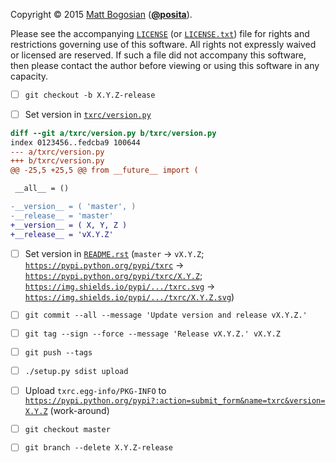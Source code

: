 <!--- -*- encoding: utf-8; grammar-ext: md; mode: markdown -*-
  >>>>>>>>>>>>>>>>>>>>>>>>>>>>>>>>>>><<<<<<<<<<<<<<<<<<<<<<<<<<<<<<<<<<<
  >>>>>>>>>>>>>>>> IMPORTANT: READ THIS BEFORE EDITING! <<<<<<<<<<<<<<<<
  >>>>>>>>>>>>>>>>>>>>>>>>>>>>>>>>>>><<<<<<<<<<<<<<<<<<<<<<<<<<<<<<<<<<<
  Please keep each sentence on its own unwrapped line.
  It looks like crap in a text editor, but it has no effect on rendering, and it allows much more useful diffs.
  Thank you! -->

Copyright © 2015 [Matt Bogosian](mailto:mtb19@columbia.edu?Subject=txrc) ([**@posita**](https://github.com/posita)).

Please see the accompanying [`LICENSE`](LICENSE) (or [`LICENSE.txt`](LICENSE)) file for rights and restrictions governing use of this software.
All rights not expressly waived or licensed are reserved.
If such a file did not accompany this software, then please contact the author before viewing or using this software in any capacity.

- [ ] `git checkout -b X.Y.Z-release`

- [ ] Set version in [`txrc/version.py`](txrc/version.py)

```diff
diff --git a/txrc/version.py b/txrc/version.py
index 0123456..fedcba9 100644
--- a/txrc/version.py
+++ b/txrc/version.py
@@ -25,5 +25,5 @@ from __future__ import (

 __all__ = ()

-__version__ = ( 'master', )
-__release__ = 'master'
+__version__ = ( X, Y, Z )
+__release__ = 'vX.Y.Z'
```

- [ ] Set version in [`README.rst`](README.rst) (`master` → `vX.Y.Z`; [`https://pypi.python.org/pypi/txrc`](https://pypi.python.org/pypi/txrc) → [`https://pypi.python.org/pypi/txrc/X.Y.Z`](https://pypi.python.org/pypi/txrc/X.Y.Z);  [`https://img.shields.io/pypi/.../txrc.svg`](https://img.shields.io/pypi/.../txrc.svg) →  [`https://img.shields.io/pypi/.../txrc/X.Y.Z.svg`](https://img.shields.io/pypi/.../txrc/X.Y.Z.svg))

- [ ] `git commit --all --message 'Update version and release vX.Y.Z.'`

- [ ] `git tag --sign --force --message 'Release vX.Y.Z.' vX.Y.Z`

- [ ] `git push --tags`

- [ ] `./setup.py sdist upload`

- [ ] Upload `txrc.egg-info/PKG-INFO` to [`https://pypi.python.org/pypi?:action=submit_form&name=txrc&version=X.Y.Z`](https://pypi.python.org/pypi?:action=submit_form&name=txrc&version=X.Y.Z) (work-around)

- [ ] `git checkout master`

- [ ] `git branch --delete X.Y.Z-release`
